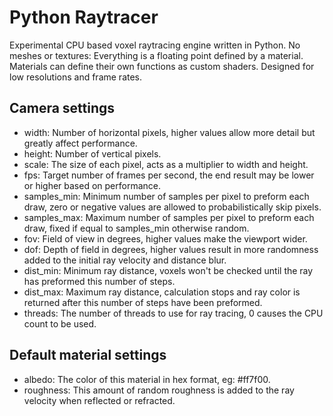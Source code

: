 # Python Raytracer

Experimental CPU based voxel raytracing engine written in Python. No meshes or textures: Everything is a floating point defined by a material. Materials can define their own functions as custom shaders. Designed for low resolutions and frame rates.

## Camera settings
  - width: Number of horizontal pixels, higher values allow more detail but greatly affect performance.
  - height: Number of vertical pixels.
  - scale: The size of each pixel, acts as a multiplier to width and height.
  - fps: Target number of frames per second, the end result may be lower or higher based on performance.
  - samples_min: Minimum number of samples per pixel to preform each draw, zero or negative values are allowed to probabilistically skip pixels.
  - samples_max: Maximum number of samples per pixel to preform each draw, fixed if equal to samples_min otherwise random.
  - fov: Field of view in degrees, higher values make the viewport wider.
  - dof: Depth of field in degrees, higher values result in more randomness added to the initial ray velocity and distance blur.
  - dist_min: Minimum ray distance, voxels won't be checked until the ray has preformed this number of steps.
  - dist_max: Maximum ray distance, calculation stops and ray color is returned after this number of steps have been preformed.
  - threads: The number of threads to use for ray tracing, 0 causes the CPU count to be used.

## Default material settings

  - albedo: The color of this material in hex format, eg: #ff7f00.
  - roughness: This amount of random roughness is added to the ray velocity when reflected or refracted.
